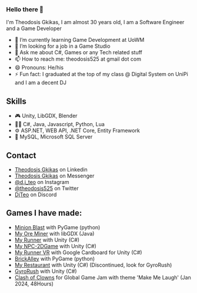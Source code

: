 ### Hello there 👋
I'm Theodosis Gkikas, I am almost 30 years old, I am a Software Engineer and a Game Developer


- 🌱 I’m currently learning Game Development at UoWM
- 🔭 I’m looking for a job in a Game Studio
- 💬 Ask me about C#, Games or any Tech related stuff
- 📫 How to reach me: theodosis525 at gmail dot com
- 😄 Pronouns: He/his
- ⚡ Fun fact: I graduated at the top of my class @ Digital System on UniPi and I am a decent DJ

## Skills
- 🎮 Unity, LibGDX, Blender
- 👨‍💻 C#, Java, Javascript, Python, Lua
- ⚙️ ASP.NET, WEB API, .NET Core, Entity Framework
- 💽 MySQL, Microsoft SQL Server

## Contact
- [Theodosis Gkikas](https://www.linkedin.com/in/theodosis-gkikas-85b151161/) on Linkedin
- [Theodosis Gkikas](https://m.me/theodosis.ghikas) on Messenger
- [@d.j_teo](https://www.instagram.com/d.j_teo/) on Instagram
- [@theodosis525](https://twitter.com/theodosis525) on Twitter
- [DjTeo](https://discordapp.com/users/268792651610849290) on Discord

## Games I have made:
- [Minion Blast](https://github.com/DjTeo/Minions-Blast) with PyGame (python)
- [My Ore Miner](https://play.google.com/store/apps/details?id=ptixiaki.tghikas.myoreminer) with libGDX (Java)
- [My Runner](https://github.com/DjTeo/MyRunner) with Unity (C#)
- [My NPC-2DGame](https://github.com/DjTeo/MyNPC-2DGame) with Unity (C#)
- [My Runner VR](https://youtu.be/OwZTo13pFoY) with Google Cardboard for Unity (C#)
- [BrickAlley](https://github.com/DjTeo/BrickAlley) with PyGame (python)
- [My Restaurant](https://youtu.be/PIyXKygx0nk) with Unity (C#) (Discontinued, look for GyroRush)
- [GyroRush](https://youtu.be/SjlheA5TshI) with Unity (C#)
- [Clash of Clowns](https://globalgamejam.org/games/2024/clash-clowns-6) for Global Game Jam with theme 'Make Me Laugh' (Jan 2024, 48Hours)
